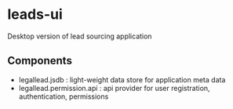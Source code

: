 # leads-ui
Desktop version of lead sourcing application

## Components   
 - legallead.jsdb : light-weight data store for application meta data
 - legallead.permission.api : api provider for user registration, authentication, permissions
